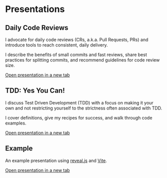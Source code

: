 # Presentations

## Daily Code Reviews

I advocate for daily code reviews (CRs, a.k.a. Pull Requests, PRs) and introduce
tools to reach consistent, daily delivery.

I describe the benefits of small commits and fast reviews, share best practices
for splitting commits, and recommend guidelines for code review size.

<a href="/presentations/daily-code-reviews" target="_blank">Open presentation
<i class="fa fa-external-link"></i><span class="sr-only">in a new tab</span></a>

## TDD: Yes You Can!

I discuss Test Driven Development (TDD) with a focus on making it your own and
not restricting yourself to the strictness often associated with TDD.

I cover definitions, give my recipes for success, and walk through code examples.

<a href="/presentations/test-driven-development-tdd" target="_blank">Open presentation
<i class="fa fa-external-link"></i><span class="sr-only">in a new tab</span></a>

## Example

An example presentation using [reveal.js](https://revealjs.com) and [Vite](https://vitejs.dev).

<a href="/presentations/example" target="_blank">Open presentation
<i class="fa fa-external-link"></i><span class="sr-only">in a new tab</span></a>
